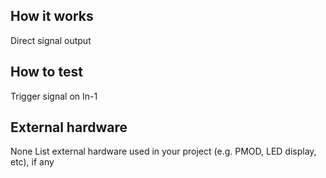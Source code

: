 <!---

This file is used to generate your project datasheet. Please fill in the information below and delete any unused
sections.

You can also include images in this folder and reference them in the markdown. Each image must be less than
512 kb in size, and the combined size of all images must be less than 1 MB.
-->

## How it works
Direct signal output

## How to test
Trigger signal on In-1

## External hardware
None
List external hardware used in your project (e.g. PMOD, LED display, etc), if any
